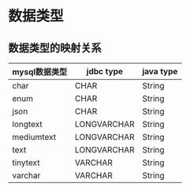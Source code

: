 # 数据类型

## 数据类型的映射关系

|mysql数据类型|jdbc type|java type|
|--|--|--|
|char|CHAR|String|
|enum|CHAR|String|
|json|CHAR|String|
|longtext|LONGVARCHAR|String|
|mediumtext|LONGVARCHAR|String|
|text|LONGVARCHAR|String|
|tinytext|VARCHAR|String|
|varchar|VARCHAR|String|
